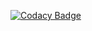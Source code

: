 [![Codacy Badge](https://api.codacy.com/project/badge/Grade/a1a07b714f524c6b95aeda7eed652407)](https://www.codacy.com/app/jeremylorino/nodejs-helpers?utm_source=github.com&amp;utm_medium=referral&amp;utm_content=jeremylorino/nodejs-helpers&amp;utm_campaign=Badge_Grade)